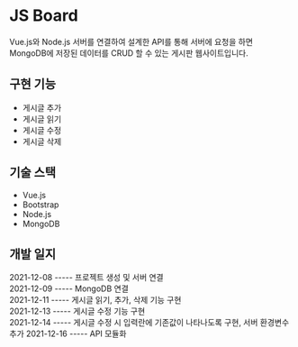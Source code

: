 # JS Board

Vue.js와 Node.js 서버를 연결하여 설계한 API를 통해 서버에 요청을 하면  
MongoDB에 저장된 데이터를 CRUD 할 수 있는 게시판 웹사이트입니다.

## 구현 기능

<ul>
  <li>게시글 추가</li>
  <li>게시글 읽기</li>
  <li>게시글 수정</li>
  <li>게시글 삭제</li>
</ul>

## 기술 스택

<ul>
  <li>Vue.js</li>
  <li>Bootstrap</li>
  <li>Node.js</li>
  <li>MongoDB</li>
</ul>

## 개발 일지

2021-12-08 ----- 프로젝트 생성 및 서버 연결  
2021-12-09 ----- MongoDB 연결  
2021-12-11 ----- 게시글 읽기, 추가, 삭제 기능 구현  
2021-12-13 ----- 게시글 수정 기능 구현  
2021-12-14 ----- 게시글 수정 시 입력란에 기존값이 나타나도록 구현, 서버 환경변수 추가
2021-12-16 ----- API 모듈화
